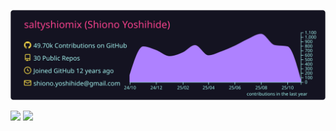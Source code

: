 ![](https://raw.githubusercontent.com/saltyshiomix/saltyshiomix/master/profile-summary-card-output/radical/0-profile-details.svg)

![](https://komarev.com/ghpvc/?username=saltyshiomix&color=blueviolet&style=flat-square)
![](https://hit.yhype.me/github/profile?user_id=5608079)
